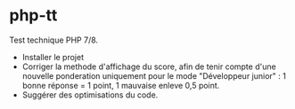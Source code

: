 # php-tt
Test technique PHP 7/8. 
* Installer le projet
* Corriger la methode d'affichage du score, afin de tenir compte d'une nouvelle  ponderation uniquement pour le mode "Développeur junior" : 1 bonne réponse = 1 point, 1 mauvaise enleve 0,5 point.
* Suggérer des optimisations du code. 